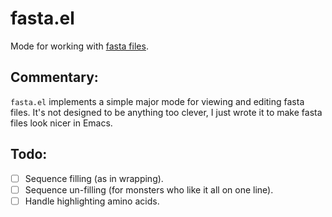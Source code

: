 # fasta.el

Mode for working with [fasta
files](https://en.wikipedia.org/wiki/FASTA_format).

## Commentary:

`fasta.el` implements a simple major mode for viewing and editing fasta
files. It's not designed to be anything too clever, I just wrote it to make
fasta files look nicer in Emacs.

## Todo:

- [ ] Sequence filling (as in wrapping).
- [ ] Sequence un-filling (for monsters who like it all on one line).
- [ ] Handle highlighting amino acids.
